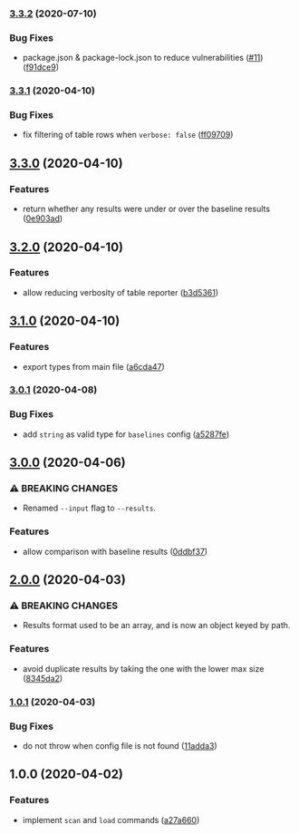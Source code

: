 ### [3.3.2](https://github.com/unindented/toobig/compare/v3.3.1...v3.3.2) (2020-07-10)


### Bug Fixes

* package.json & package-lock.json to reduce vulnerabilities ([#11](https://github.com/unindented/toobig/issues/11)) ([f91dce9](https://github.com/unindented/toobig/commit/f91dce9e8f059bf06c5ee028dd92ac149956059d))

### [3.3.1](https://github.com/unindented/toobig/compare/v3.3.0...v3.3.1) (2020-04-10)


### Bug Fixes

* fix filtering of table rows when `verbose: false` ([ff09709](https://github.com/unindented/toobig/commit/ff09709a12cdfe5656bbd5d03d3b67b24761912b))

## [3.3.0](https://github.com/unindented/toobig/compare/v3.2.0...v3.3.0) (2020-04-10)


### Features

* return whether any results were under or over the baseline results ([0e903ad](https://github.com/unindented/toobig/commit/0e903ad2ee9f26ff9cd91221fa07eb2387e6658b))

## [3.2.0](https://github.com/unindented/toobig/compare/v3.1.0...v3.2.0) (2020-04-10)


### Features

* allow reducing verbosity of table reporter ([b3d5361](https://github.com/unindented/toobig/commit/b3d5361c9badc570769cdabdfc12a8e6a36a549e))

## [3.1.0](https://github.com/unindented/toobig/compare/v3.0.1...v3.1.0) (2020-04-10)


### Features

* export types from main file ([a6cda47](https://github.com/unindented/toobig/commit/a6cda47eef1974adbafe38917ca2ead789c5512a))

### [3.0.1](https://github.com/unindented/toobig/compare/v3.0.0...v3.0.1) (2020-04-08)


### Bug Fixes

* add `string` as valid type for `baselines` config ([a5287fe](https://github.com/unindented/toobig/commit/a5287fe0380f03756b84df884a976345284c60a8))

## [3.0.0](https://github.com/unindented/toobig/compare/v2.0.0...v3.0.0) (2020-04-06)


### ⚠ BREAKING CHANGES

* Renamed `--input` flag to `--results`.

### Features

* allow comparison with baseline results ([0ddbf37](https://github.com/unindented/toobig/commit/0ddbf37cde2e4f420f0eebedabca8ae1b1c2e8ad))

## [2.0.0](https://github.com/unindented/toobig/compare/v1.0.1...v2.0.0) (2020-04-03)


### ⚠ BREAKING CHANGES

* Results format used to be an array, and is now an object keyed by path.

### Features

* avoid duplicate results by taking the one with the lower max size ([8345da2](https://github.com/unindented/toobig/commit/8345da2304042a16e3ea678b5c9547b3ba20a133))

### [1.0.1](https://github.com/unindented/toobig/compare/v1.0.0...v1.0.1) (2020-04-03)


### Bug Fixes

* do not throw when config file is not found ([11adda3](https://github.com/unindented/toobig/commit/11adda3788a1cc5c59a75721b0b8c649f9d4a517))

## 1.0.0 (2020-04-02)


### Features

* implement `scan` and `load` commands ([a27a660](https://github.com/unindented/toobig/commit/a27a66002b48716677519551d1f744b3962325d0))
